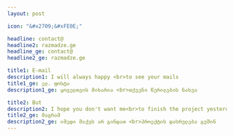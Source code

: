 ```yaml
---
layout: post

icon: "&#x2709;&#xFE0E;"

headline: contact@
headline2: razmadze.ge
headline_ge: contact@
headline2_ge: razmadze.ge

title1: E-mail
description1: I will always happy <br>to see your mails
title1_ge: ელ. ფოსტა
description1_ge: ყოველთვის მიხარია <br>თქვენი წერილების ნახვა

title2: But
description2: I hope you don't want me<br>to finish the project yesterday
title2_ge: მაგრამ
description2_ge: იმედი მაქვს არ გინდათ <br>პროექტის დასრულება გუშინ
---
```

